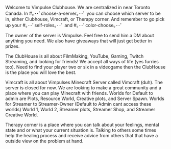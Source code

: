 Welcome to Vimpulse Clubhouse. We are centralized in near Toronto Canada. 
In #｡･･ﾟchoose-a-server｡･･ﾟ you can choose which server to be in, either Clubhouse, Vimcraft, or Therapy corner. And remember to go pick up your #｡･･ﾟself-roles｡･･ﾟ and #｡･･ﾟcolor-choose｡･･ﾟ 

The owner of the server is Vimpulse. Feel free to send him a DM about anything you need. We also have giveaways that will just get better in prizes.

The ClubHouse is all about FilmMaking, YouTube, Gaming, Twitch Streaming, and looking for friends! We accept all ways of life (yes furries too). Need to find your player two or six in a videogame then the ClubHouse is the place you will love the best.

Vimcraft is all about Vimpulses Minecraft Server called Vimcraft (duh). The server is closed for now. We are looking to make a great community and a place where you can play Minecraft with friends. Worlds for Default to admin are Plots, Resource World, Creative plots, and Server Spawn. Worlds for Streamer to Streamer-Owner (Default to Admin cant access these worlds) World 1, World 2, Streamer plots, Streamer Shop, and Streamer Creative World. 

Therapy corner is a place where you can talk about your feelings, mental state and or what your current situation is. Talking to others some times help the healing process and receive advice from others that that have a outside view on the problem at hand.
